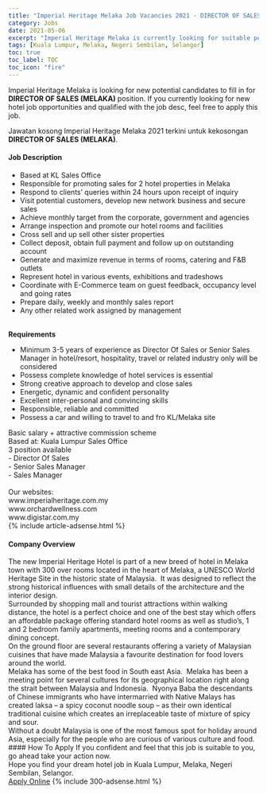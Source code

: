 ```yaml
---
title: "Imperial Heritage Melaka Job Vacancies 2021 - DIRECTOR OF SALES (MELAKA)" 
category: Jobs 
date: 2021-05-06 
excerpt: "Imperial Heritage Melaka is currently looking for suitable person to fill in the DIRECTOR OF SALES (MELAKA) which positioned at Kuala Lumpur, Melaka, Negeri Sembilan, Selangor" 
tags: [Kuala Lumpur, Melaka, Negeri Sembilan, Selangor] 
toc: true 
toc_label: TOC 
toc_icon: "fire" 
--- 
```


<p>Imperial Heritage Melaka is looking for new potential candidates to fill in for <b>DIRECTOR OF SALES (MELAKA)</b> position. If you currently looking for new hotel job opportunities and qualified with the job desc, feel free to apply this job.
</p>Jawatan kosong Imperial Heritage Melaka 2021 terkini untuk kekosongan <b>DIRECTOR OF SALES (MELAKA)</b>. 
<div><div><h4>Job Description</h4></div><div><div><span><div><div><ul><li>Based at KL Sales Office</li><li>Responsible for promoting sales for 2 hotel properties in Melaka</li><li>Respond to clients&#8217; queries within 24 hours upon receipt of inquiry</li><li>Visit potential customers, develop new network business and secure sales</li><li>Achieve monthly target from the corporate, government and agencies</li><li>Arrange inspection and promote our hotel rooms and facilities</li><li>Cross sell and up sell other sister properties</li><li>Collect deposit, obtain full payment and follow up on outstanding account</li><li>Generate and maximize revenue in terms of rooms, catering and F&amp;B outlets</li><li>Represent hotel in various events, exhibitions and tradeshows</li><li>Coordinate with E-Commerce team on guest feedback, occupancy level and going rates</li><li>Prepare daily, weekly and monthly sales report</li><li>Any other related work assigned by management</li></ul><div><br><strong>Requirements</strong></div><ul><li>Minimum 3-5 years of experience as Director Of Sales or Senior Sales Manager in hotel/resort, hospitality, travel or related industry only will be considered</li><li>Possess complete knowledge of hotel services is essential</li><li>Strong creative approach to develop and close sales</li><li>Energetic, dynamic and confident personality</li><li>Excellent inter-personal and convincing skills</li><li>Responsible, reliable and committed</li><li>Possess a car and willing to travel to and fro KL/Melaka site</li></ul><div>Basic salary + attractive commission scheme</div><div><div><div>Based at: Kuala Lumpur Sales Office</div><div>3 position available</div><div>- Director Of Sales</div><div>- Senior Sales Manager<br>- Sales Manager</div><div><br>Our websites:<br>www.imperialheritage.com.my<br>www.orchardwellness.com<br>www.digistar.com.my</div></div></div></div></div></span></div></div></div> 
{% include article-adsense.html %} 
<div><div><h4>Company Overview</h4></div><div><div><span><div><div>
<div>
<div>
			The new Imperial Heritage Hotel is part of a new breed of hotel in Melaka town with 300 over rooms located in the heart of Melaka, a UNESCO World Heritage Site in the historic state of Malaysia.&#160; It was designed to reflect the strong historical influences with small details of the architecture and the interior design.&#160;</div>
<div>
			Surrounded by shopping mall and tourist attractions within walking distance, the hotel is a perfect choice and one of the best stay which offers an affordable package offering standard hotel rooms as well as studio&#8217;s, 1 and 2 bedroom family apartments, meeting rooms and a contemporary dining concept.&#160;</div>
<div>
			On the ground floor are several restaurants offering a variety of Malaysian cuisines that have made Malaysia a favourite destination for food lovers around the world.&#160;&#160;</div>
</div>
<div>
<div>
			Melaka has some of the best food in South east Asia.&#160; Melaka has been a meeting point for several cultures for its geographical location right along the strait between Malaysia and Indonesia.&#160; Nyonya Baba the descendants of Chinese immigrants who have intermarried with Native Malays has created laksa &#8211; a spicy coconut noodle soup &#8211; as their own identical traditional cuisine which creates an irreplaceable taste of mixture of spicy and sour.</div>
</div>
</div>
<div>
	Without a doubt Malaysia is one of the most famous spot for holiday around Asia, especially for the people who are curious of various culture and food.</div></div></span></div></div></div> 
#### How To Apply 
If you confident and feel that this job is suitable to you, go ahead take your action now. <br/> 
Hope you find your dream hotel job in Kuala Lumpur, Melaka, Negeri Sembilan, Selangor. <br/> 
<a href="https://www.jobstreet.com.my/en/job/director-of-sales-melaka-4535815?jobId=jobstreet-my-job-4535815" class="btn btn--info" target="_blank" rel="nofollow noopenner">Apply Online</a> 
{% include 300-adsense.html %} 